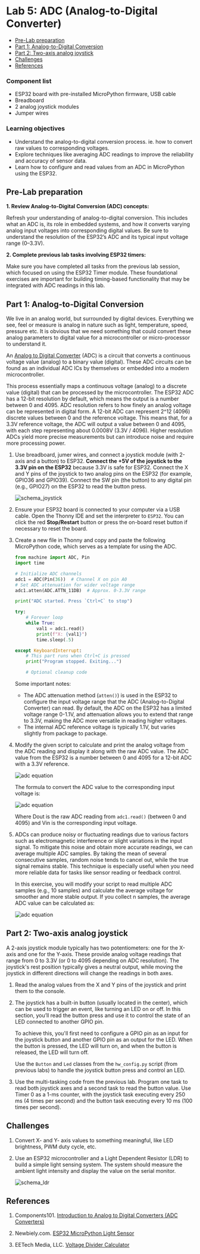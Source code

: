 # Lab 5: ADC (Analog-to-Digital Converter)

* [Pre-Lab preparation](#preparation)
* [Part 1: Analog-to-Digital Conversion](#part1)
* [Part 2: Two-axis analog joystick](#part2)
* [Challenges](#challenges)
* [References](#references)

### Component list
 
* ESP32 board with pre-installed MicroPython firmware, USB cable
* Breadboard
* 2 analog joystick modules
* Jumper wires

### Learning objectives

* Understand the analog-to-digital conversion process. ie. how to convert raw values to corresponding voltages.
* Explore techniques like averaging ADC readings to improve the reliability and accuracy of sensor data.
* Learn how to configure and read values from an ADC in MicroPython using the ESP32.

<a name="preparation"></a>

## Pre-Lab preparation

**1. Review Analog-to-Digital Conversion (ADC) concepts:**

   Refresh your understanding of analog-to-digital conversion. This includes what an ADC is, its role in embedded systems, and how it converts varying analog input voltages into corresponding digital values. Be sure to understand the resolution of the ESP32’s ADC and its typical input voltage range (0–3.3V).

**2. Complete previous lab tasks involving ESP32 timers:**

   Make sure you have completed all tasks from the previous lab session, which focused on using the ESP32 Timer module. These foundational exercises are important for building timing-based functionality that may be integrated with ADC readings in this lab.

<a name="part1"></a>

## Part 1: Analog-to-Digital Conversion

We live in an analog world, but surrounded by digital devices. Everything we see, feel or measure is analog in nature such as light, temperature, speed, pressure etc. It is obvious that we need something that could convert these analog parameters to digital value for a microcontroller or micro-processor to understand it.

An [Analog to Digital Converter](https://components101.com/articles/analog-to-digital-adc-converters) (ADC) is a circuit that converts a continuous voltage value (analog) to a binary value (digital). These ADC circuits can be found as an individual ADC ICs by themselves or embedded into a modern microcontroller.

This process essentially maps a continuous voltage (analog) to a discrete value (digital) that can be processed by the microcontroller. The ESP32 ADC has a 12-bit resolution by default, which means the output is a number between 0 and 4095. ADC resolution refers to how finely an analog voltage can be represented in digital form. A 12-bit ADC can represent 2^12 (4096) discrete values between 0 and the reference voltage. This means that, for a 3.3V reference voltage, the ADC will output a value between 0 and 4095, with each step representing about 0.0008V (3.3V / 4096). Higher resolution ADCs yield more precise measurements but can introduce noise and require more processing power.

1. Use breadboard, jumer wires, and connect a joystick module (with 2-axis and a button) to ESP32. **Connect the +5V of the joystick to the 3.3V pin on the ESP32** because 3.3V is safe for ESP32. Connect the X and Y pins of the joystick to two analog pins on the ESP32 (for example, GPIO36 and GPIO39). Connect the SW pin (the button) to any digital pin (e.g., GPIO27) on the ESP32 to read the button press.

   ![schema_joystick](images/schema_joystick.png)

2. Ensure your ESP32 board is connected to your computer via a USB cable. Open the Thonny IDE and set the interpreter to `ESP32`. You can click the red **Stop/Restart** button or press the on-board reset button if necessary to reset the board.

3. Create a new file in Thonny and copy and paste the following MicroPython code, which serves as a template for using the ADC.

   ```python
   from machine import ADC, Pin
   import time

   # Initialize ADC channels
   adc1 = ADC(Pin(36))  # Channel X on pin A0
   # Set ADC attenuation for wider voltage range
   adc1.atten(ADC.ATTN_11DB)  # Approx. 0-3.3V range

   print("ADC started. Press `Ctrl+C` to stop")

   try:
       # Forever loop
       while True:
           val1 = adc1.read()
           print(f"X: {val1}")
           time.sleep(.5)

   except KeyboardInterrupt:
       # This part runs when Ctrl+C is pressed
       print("Program stopped. Exiting...")

       # Optional cleanup code
   ```

   Some important notes:

      * The ADC attenuation method (`atten()`) is used in the ESP32 to configure the input voltage range that the ADC (Analog-to-Digital Converter) can read. By default, the ADC on the ESP32 has a limited voltage range 0-1.1V, and attenuation allows you to extend that range to 3.3V, making the ADC more versatile in reading higher voltages.
      * The internal ADC reference voltage is typically 1.1V, but varies slightly from package to package.

4. Modify the given script to calculate and print the analog voltage from the ADC reading and display it along with the raw ADC value. The ADC value from the ESP32 is a number between 0 and 4095 for a 12-bit ADC with a 3.3V reference.

   ![adc equation](images/latex_adc.png)

   The formula to convert the ADC value to the corresponding input voltage is:

   ![adc equation](images/latex_adc2.png)

   <!--
   D_{out} = \left(\frac{V_{in}}{V_{ref}}\right)\cdot (2^{nbit}-1)
   V_{in} = \left(\frac{D_{out}}{4095}\right)\cdot 3.3
   -->

   Where Dout is the raw ADC reading from `adc1.read()` (between 0 and 4095) and Vin is the corresponding input voltage.

5. ADCs can produce noisy or fluctuating readings due to various factors such as electromagnetic interference or slight variations in the input signal. To mitigate this noise and obtain more accurate readings, we can average multiple ADC samples. By taking the mean of several consecutive samples, random noise tends to cancel out, while the true signal remains stable. This technique is especially useful when you need more reliable data for tasks like sensor reading or feedback control.

   In this exercise, you will modify your script to read multiple ADC samples (e.g., 10 samples) and calculate the average voltage for smoother and more stable output. If you collect n samples, the average ADC value can be calculated as:

   ![adc equation](images/latex_adc3.png)

   <!--
   average\_adc = \frac{1}{n}\sum_{i=1}^{n}val_i
   -->

<a name="part2"></a>

## Part 2: Two-axis analog joystick

A 2-axis joystick module typically has two potentiometers: one for the X-axis and one for the Y-axis. These provide analog voltage readings that range from 0 to 3.3V (or 0 to 4095 depending on ADC resolution). The joystick's rest position typically gives a neutral output, while moving the joystick in different directions will change the readings in both axes.

1. Read the analog values from the X and Y pins of the joystick and print them to the console.

2. The joystick has a built-in button (usually located in the center), which can be used to trigger an event, like turning an LED on or off. In this section, you’ll read the button press and use it to control the state of an LED connected to another GPIO pin.

   To achieve this, you'll first need to configure a GPIO pin as an input for the joystick button and another GPIO pin as an output for the LED. When the button is pressed, the LED will turn on, and when the button is released, the LED will turn off.

   Use the `Button` and `Led` classes from the `hw_config.py` script (from previous labs) to handle the joystick button press and control an LED.

3. Use the multi-tasking code from the previous lab. Program one task to read both joystick axes and a second task to read the button value. Use Timer 0 as a 1-ms counter, with the joystick task executing every 250 ms (4 times per second) and the button task executing every 10 ms (100 times per second).

<a name="challenges"></a>

## Challenges

1. Convert X- and Y- axis values to something meaningful, like LED brightness, PWM duty cycle, etc.

2. Use an ESP32 microcontroller and a Light Dependent Resistor (LDR) to build a simple light sensing system. The system should measure the ambient light intensity and display the value on the serial monitor.

   ![schema_ldr](images/schema_ldr.png)

<a name="references"></a>

## References

1. Components101. [Introduction to Analog to Digital Converters (ADC Converters)](https://components101.com/articles/analog-to-digital-adc-converters)

2. Newbiely.com. [ESP32 MicroPython Light Sensor](https://newbiely.com/tutorials/esp32-micropython/esp32-micropython-light-sensor)

3. EETech Media, LLC. [Voltage Divider Calculator](https://www.allaboutcircuits.com/tools/voltage-divider-calculator/)
